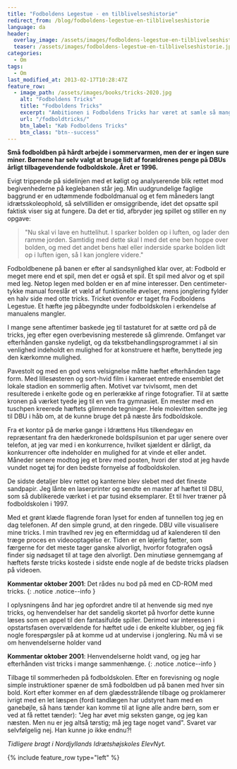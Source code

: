 ```yaml
---
title: "Fodboldens Legestue - en tilblivelseshistorie"
redirect_from: /blog/fodboldens-legestue-en-tilblivelseshistorie
language: da
header:
  overlay_image: /assets/images/fodboldens-legestue-en-tilblivelseshistorie.jpg
  teaser: /assets/images/fodboldens-legestue-en-tilblivelseshistorie.jpg
categories:
  - Om
tags:
  - Om
last_modified_at: 2013-02-17T10:28:47Z
feature_row:
  - image_path: /assets/images/books/tricks-2020.jpg
    alt: "Fodboldens Tricks"
    title: "Fodboldens Tricks"
    excerpt: "Ambitionen i Fodboldens Tricks har været at samle så mange tricks, driblinger, finter, finurlige spark som overhovedet muligt. Der er masser at gå i gang med."
    url: "/fodboldtricks/"
    btn_label: "Køb Fodboldens Tricks"
    btn_class: "btn--success"
---
```


**Små fodboldben på hårdt arbejde i sommervarmen, men der er ingen sure miner. Børnene har selv valgt at bruge lidt af forældrenes penge på DBUs årligt tilbagevendende fodboldskole. Året er 1996.**

Evigt trippende på sidelinjen med et køligt og analyserende blik rettet mod begivenhederne på keglebanen står jeg. Min uudgrundelige faglige baggrund er en udtømmende fodboldmanual og et fem måneders langt idrætsskoleophold, så selvtilliden er omsiggribende, idet det opsatte spil faktisk viser sig at fungere. Da det er tid, afbryder jeg spillet og stiller en ny opgave:

> "Nu skal vi lave en huttelihut. I sparker bolden op i luften, og lader den ramme jorden. Samtidig med dette skal I med det ene ben hoppe over bolden, og med det andet bens hæl eller inderside sparke bolden lidt op i luften igen, så I kan jonglere videre."

Fodboldbenene på banen er efter al sandsynlighed klar over, at: Fodbold er meget mere end et spil, men det er også et spil. Et spil med alvor og et spil med leg. Netop legen med bolden er en af mine interesser. Den centimeter-tykke manual foreslår et væld af funktionelle øvelser, mens jonglering fylder en halv side med otte tricks. Tricket ovenfor er taget fra Fodboldens Legestue. Et hæfte jeg påbegyndte under fodboldskolen i erkendelse af manualens mangler.

I mange sene aftentimer baskede jeg til tastaturet for at sætte ord på de tricks, jeg efter egen overbevisning mesterede så glimrende. Omfanget var efterhånden ganske nydeligt, og da tekstbehandlingsprogrammet i al sin venlighed indeholdt en mulighed for at konstruere et hæfte, benyttede jeg den kærkomne mulighed.

Pavestolt og med en god vens velsignelse måtte hæftet efterhånden tage form. Med lillesøsteren og sort-hvid film i kameraet entrede ensemblet det lokale stadion en sommerlig aften. Motivet var tvivlsomt, men det resulterede i enkelte gode og en perlerække af ringe fotografier. Til at sætte kronen på værket tyede jeg til en ven fra gymnasiet. En mester med en tuschpen kreerede hæftets glimrende tegninger. Hele molevitten sendte jeg til DBU i håb om, at de kunne bruge det på næste års fodboldskole.

Fra et kontor på de mørke gange i Idrættens Hus tilkendegav en repræsentant fra den hæderkronede boldspilsunion et par uger senere over telefon, at jeg var med i en konkurrence, hvilket sjældent er dårligt, da konkurrencer ofte indeholder en mulighed for at vinde et eller andet. Måneder senere modtog jeg et brev med posten, hvori der stod at jeg havde vundet noget tøj for den bedste fornyelse af fodboldskolen.

De sidste detaljer blev rettet og kanterne blev slebet med det fineste sandpapir. Jeg lånte en laserprinter og sendte en master af hæftet til DBU, som så dublikerede værket i et par tusind eksemplarer. Et til hver træner på fodboldskolen i 1997.

Med et grønt klæde flagrende foran lyset for enden af tunnellen tog jeg en dag telefonen. Af den simple grund, at den ringede. DBU ville visualisere mine tricks. I min travlhed rev jeg en eftermiddag ud af kalenderen til den træge proces en videooptagelse er. Tiden er en løjerlig fætter, som færgerne for det meste tager ganske alvorligt, hvorfor fotografen også finder sig nødsaget til at tage den alvorligt. Den minutiøse gennemgang af hæftets første tricks kostede i sidste ende nogle af de bedste tricks pladsen på videoen.

**Kommentar oktober 2001**: Det rådes nu bod på med en CD-ROM med tricks.
{: .notice .notice--info }

I oplysningens ånd har jeg opfordret andre til at henvende sig med nye tricks, og henvendelser har det sandelig skortet på hvorfor dette kunne læses som en appel til den fantasifulde spiller. Derimod var interessen i opstartsfasen overvældende for hæftet ude i de enkelte klubber, og jeg fik nogle forespørgsler på at komme ud at undervise i jonglering. Nu må vi se om henvendelserne holder vand

**Kommentar oktober 2001**: Henvendelserne holdt vand, og jeg har efterhånden vist tricks i mange sammenhænge.
{: .notice .notice--info }

Tilbage til sommerheden på fodboldskolen. Efter en forevisning og nogle simple instruktioner spæner de små fodboldben ud på banen med hver sin bold. Kort efter kommer en af dem glædesstrålende tilbage og proklamerer ivrigt med en let læspen (fordi tandlægen har udstyret ham med en ganebøjle, så hans tænder kan komme til at ligne alle andre børn, som er ved at få rettet tænder): "Jeg har øvet mig seksten gange, og jeg kan næsten. Men nu er jeg altså tørstig; må jeg tage noget vand". Svaret var selvfølgelig nej. Han kunne jo ikke endnu?!

_Tidligere bragt i Nordjyllands Idrætshøjskoles ElevNyt._

{% include feature_row type="left" %}
